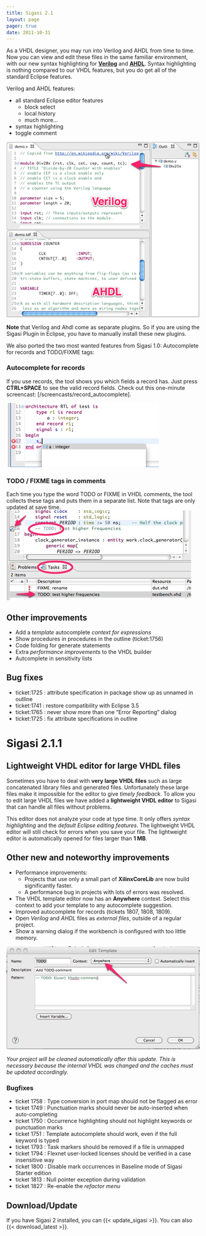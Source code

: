 ```yaml
---
title: Sigasi 2.1
layout: page
pager: true
date: 2011-10-31
---
```


As a VHDL designer, you may run into Verilog and AHDL from time to time. Now you can view and edit these files in the same familiar environment, with our new syntax highlighting for [**Verilog**](http://en.wikipedia.org/wiki/Verilog) and [**AHDL**](http://en.wikipedia.org/wiki/Altera_Hardware_Description_Language). Syntax highlighting is nothing compared to our VHDL features, but you do get all of the standard Eclipse features.

Verilog and AHDL features:

-   all standard Eclipse editor features
    -   block select
    -   local history
    -   much more…
-   syntax highlighting
-   toggle comment

![Basic Verilog and Ahdl support](2.1/verilogahdl-syntaxhighlighting.png "Basic Verilog and Ahdl support")

**Note** that Verilog and Ahdl come as separate plugins. So if you are using the Sigasi Plugin in Eclipse, you have to manually install these new plugins.

We also ported the two most wanted features from Sigasi 1.0: Autocomplete for records and TODO/FIXME tags:

### Autocomplete for records

If you use records, the tool shows you which fields a record has. Just press **CTRL+SPACE** to see the valid record fields.
Check out this one-minute screencast: [/screencasts/record_autocomplete].

![Autocomplete for records](2.1/record-autocomplete.png "Autocomplete for records")

### **TODO** / **FIXME** tags in comments

Each time you type the word TODO or FIXME in VHDL comments, the tool
collects these tags and puts them in a separate list. Note that tags are
only updated at save time.
![TODO Markers](2.1/todo-markers.jpg "TODO Markers")

Other improvements
------------------

-   Add a *template* autocomplete *context for expressions*
-   Show procedures in procedures in the outline (ticket:1756)
-   Code folding for generate statements
-   Extra *performance improvements* to the VHDL builder
-   Autcomplete in sensitivity lists

Bug fixes
---------

-   ticket:1725 : attribute specification in package show up as unnamed in outline
-   ticket:1741 : restore compatibility with Eclipse 3.5
-   ticket:1765 : never show more than one “Error Reporting” dialog
-   ticket:1725 : fix attribute specifications in outline


Sigasi 2.1.1
============


Lightweight VHDL editor for large VHDL files
--------------------------------------------

Sometimes you have to deal with **very large VHDL files** such as large
concatenated library files and generated files. Unfortunately these
large files make it impossible for the editor to give *timely feedback*.
To allow you to edit large VHDL files we have added a **lightweight VHDL
editor** to Sigasi that can handle all files without problems.

This editor does not analyze your code at type time. It only offers
*syntax highlighting* and the *default Eclipse editing features*. The
lightweight VHDL editor will still check for errors when you save your
file. The lightweight editor is automatically opened for files larger
than **1 MB**.

Other new and noteworthy improvements
-------------------------------------

-   Performance improvements:
    -   Projects that use only a small part of **XilinxCoreLib** are now build significantly faster.
    -   A performance bug in projects with lots of errors was resolved.
-   The VHDL template editor now has an **Anywhere** context. Select this context to add your template to any autocomplete suggestion.
-   Improved autocomplete for records (tickets 1807, 1808, 1809).
-   Open *Verilog* and *AHDL* files as *external files*, outside of a regular project.
-   Show a warning dialog if the workbench is configured with too little memory.

![Anywhere context](2.1/edit_template.png "Anywhere context")

*Your project will be cleaned automatically after this update. This is necessary because the internal VHDL was changed and the caches must be updated accordingly.*

### Bugfixes

-   ticket 1758 : Type conversion in port map should not be flagged as error
-   ticket 1749 : Punctuation marks should never be auto-inserted when auto-completing
-   ticket 1750 : Occurrence highlighting should not highlight keywords or punctuation marks
-   ticket 1751 : Template autocomplete should work, even if the full keyword is typed
-   ticket 1793 : Task markers should be removed if a file is unmapped
-   ticket 1794 : Flexnet user-locked licenses should be verified in a case insensitive way
-   ticket 1800 : Disable mark occurrences in Baseline mode of Sigasi Starter edition
-   ticket 1813 : Null pointer exception during validation
-   ticket 1827 : Re-enable the *refactor menu*

Download/Update
---------------

If you have Sigasi 2 installed, you can {{< update_sigasi >}}. You can also {{< download_latest >}}.
